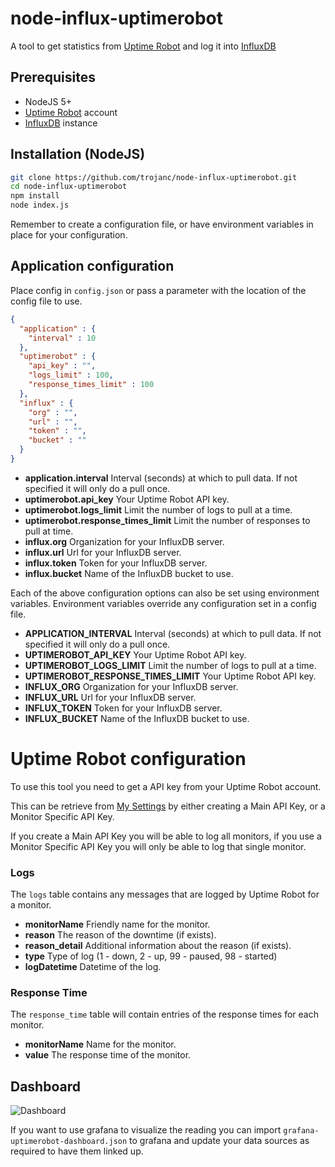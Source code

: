 # node-influx-uptimerobot
A tool to get statistics from [Uptime Robot](https://uptimerobot.com/) and log it into [InfluxDB](https://www.influxdata.com/time-series-platform/influxdb/)

## Prerequisites
- NodeJS 5+
- [Uptime Robot](https://uptimerobot.com/) account
- [InfluxDB](https://www.influxdata.com/time-series-platform/influxdb/) instance

## Installation (NodeJS)
```bash
git clone https://github.com/trojanc/node-influx-uptimerobot.git
cd node-influx-uptimerobot
npm install
node index.js
```
Remember to create a configuration file, or have environment variables in place for your configuration.

## Application configuration
Place config in `config.json` or pass a parameter with the location of the config
file to use.

```json
{
  "application" : {
    "interval" : 10
  },
  "uptimerobot" : {
    "api_key" : "",
    "logs_limit" : 100,
    "response_times_limit" : 100
  },
  "influx" : {
    "org" : "",
    "url" : "",
    "token" : "",
    "bucket" : ""
  }
}
```
- **application.interval** Interval (seconds) at which to pull data. If not specified it will only do a pull once.
- **uptimerobot.api_key** Your Uptime Robot API key.
- **uptimerobot.logs_limit** Limit the number of logs to pull at a time.
- **uptimerobot.response_times_limit** Limit the number of responses to pull at time.
- **influx.org** Organization for your InfluxDB server.
- **influx.url** Url for your InfluxDB server.
- **influx.token** Token for your InfluxDB server.
- **influx.bucket** Name of the InfluxDB bucket to use.

Each of the above configuration options can also be set using environment variables.
Environment variables override any configuration set in a config file.
- **APPLICATION_INTERVAL** Interval (seconds) at which to pull data. If not specified it will only do a pull once.
- **UPTIMEROBOT_API_KEY** Your Uptime Robot API key.
- **UPTIMEROBOT_LOGS_LIMIT** Limit the number of logs to pull at a time.
- **UPTIMEROBOT_RESPONSE_TIMES_LIMIT** Your Uptime Robot API key.
- **INFLUX_ORG** Organization for your InfluxDB server.
- **INFLUX_URL** Url for your InfluxDB server.
- **INFLUX_TOKEN** Token for your InfluxDB server.
- **INFLUX_BUCKET** Name of the InfluxDB bucket to use.

# Uptime Robot configuration
To use this tool you need to get a API key from your Uptime Robot account.

This can be retrieve from [My Settings](https://uptimerobot.com/dashboard#mySettings) by either creating a Main API Key, or a Monitor Specific API Key.

If you create a Main API Key you will be able to log all monitors, if you use a Monitor Specific API Key you will only be able to log that single monitor.

### Logs
The `logs` table contains any messages that are logged by Uptime Robot for a monitor.
- **monitorName** Friendly name for the monitor.
- **reason** The reason of the downtime (if exists).
- **reason_detail** Additional information about the reason (if exists).
- **type** Type of log (1 - down, 2 - up, 99 - paused, 98 - started)
- **logDatetime** Datetime of the log.

### Response Time
The `response_time` table will contain entries of the response times for each monitor.
- **monitorName** Name for the monitor.
- **value** The response time of the monitor.

## Dashboard
![Dashboard](./docs/dashboard.png)

If you want to use grafana to visualize the reading you can import `grafana-uptimerobot-dashboard.json` to grafana and update
your data sources as required to have them linked up.
